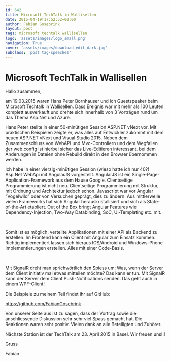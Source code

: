 ```yaml
---
id: 642
title: Microsoft TechTalk in Wallisellen
date: 2015-04-19T17:52:52+00:00
author: Fabian Gosebrink
layout: post
tags: microsoft techtalk wallisellen 
logo: 'assets/images/logo_small.png'
navigation: True
cover: 'assets/images/download_edit_dark.jpg'
subclass: 'post tag-speeches'
---
```


# Microsoft TechTalk in Wallisellen

Hallo zusammen,

am 19.03.2015 waren Hans Peter Bornhauser und ich Guestspeaker beim Microsoft Techtalk in Wallisellen. Dass Ereignis war mit mehr als 100 Leuten komplett ausverkauft und drehte sich innerhalb von 3 Vorträgen rund um das Thema Asp.Net und Azure.

<!--more-->

Hans Peter stellte in einer 50-minütigen Session ASP.NET vNext vor. Mit praktischen Beispielen zeigte er, was alles auf Entwickler zukommt mit dem neuen ASP.NET vNext und Visual Studio 2015. Neben dem Zusammenschluss von WebAPI und Mvc-Controllern und dem Wegfallen der web.config ist hierbei sicher das Live-Editieren interessant, bei dem Änderungen in Dateien ohne Rebuild direkt in den Browser übernommen werden.

Ich habe in einer vierzig-minütigen Session (wieso hatte ich nur 40?) Asp.Net WebApi mit AngularJS vorgestellt. AngularJS ist ein Single-Page-Application-Framework aus dem Hause Google. Clientseitige Programmierung ist nicht neu. Clientseitige Programmierung mit Struktur, mit Ordnung und Architektur jedoch schon. Javascript war vor Angular &#8220;Vogelwild&#8221; oder von Versuchen geprägt, dies zu ändern. Aus mittlerweile vielen Frameworks hat sich Angular herauskristallisiert und sich als State-of-the-Art etabliert. Out of the Box bringt Angular Features wie Dependency-Injection, Two-Way Databinding, SoC, Ui-Templating etc. mit.

&nbsp;

Somit ist es möglich, verteilte Applikationen mit einer API als Backend zu erstellen. Im Frontend kann ein Client mit Angular zum Einsatz kommen. Richtig implementiert lassen sich hieraus IOS/Android und Windows-Phone Implementierungen erstellen. Alles mit einer Code-Basis.

&nbsp;

Mit SignalR dreht man sprichwörtlich den Spiess um: Was, wenn der Server dem Client initiativ mal etwas mitteilen möchte? Das kann er tun. Mit SignalR kann der Server dem Client Push-Notifications senden. Das geht auch in einem WPF-Client!

Die Beispiele zu meinem Teil findet ihr auf GitHub:

<https://github.com/FabianGosebrink>

Von unserer Seite aus ist zu sagen, dass der Vortrag sowie die anschliessende Diskussion sehr sehr viel Spass gemacht hat. Die Reaktionen waren sehr positiv. Vielen dank an alle Beteiligten und Zuhörer.

Nächste Station ist der TechTalk am 23. April 2015 in Basel. Wir freuen uns!!!

Gruss

Fabian

&nbsp;
